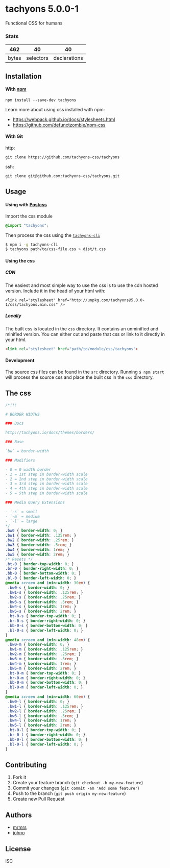 # tachyons 5.0.0-1

Functional CSS for humans

### Stats

462 | 40 | 40
---|---|---
bytes | selectors | declarations

## Installation

#### With [npm](https://npmjs.com)

```
npm install --save-dev tachyons
```

Learn more about using css installed with npm:
* https://webpack.github.io/docs/stylesheets.html
* https://github.com/defunctzombie/npm-css

#### With Git

http:
```
git clone https://github.com/tachyons-css/tachyons
```

ssh:
```
git clone git@github.com:tachyons-css/tachyons.git
```

## Usage

#### Using with [Postcss](https://github.com/postcss/postcss)

Import the css module

```css
@import "tachyons";
```

Then process the css using the [`tachyons-cli`](https://github.com/tachyons-css/tachyons-cli)

```sh
$ npm i -g tachyons-cli
$ tachyons path/to/css-file.css > dist/t.css
```

#### Using the css

##### CDN
The easiest and most simple way to use the css is to use the cdn hosted version. Include it in the head of your html with:

```
<link rel="stylesheet" href="http://unpkg.com/tachyons@5.0.0-1/css/tachyons.min.css" />
```

##### Locally
The built css is located in the `css` directory. It contains an unminified and minified version.
You can either cut and paste that css or link to it directly in your html.

```html
<link rel="stylesheet" href="path/to/module/css/tachyons">
```

#### Development

The source css files can be found in the `src` directory.
Running `$ npm start` will process the source css and place the built css in the `css` directory.

## The css

```css
/*!!!

# BORDER WIDTHS

### Docs

http://tachyons.io/docs/themes/borders/

### Base

`bw` = border-width

### Modifiers

- 0 = 0 width border
- 1 = 1st step in border-width scale
- 2 = 2nd step in border-width scale
- 3 = 3rd step in border-width scale
- 4 = 4th step in border-width scale
- 5 = 5th step in border-width scale

### Media Query Extensions

- `-s` = small
- `-m` = medium
- `-l` = large
*/
.bw0 { border-width: 0; }
.bw1 { border-width: .125rem; }
.bw2 { border-width: .25rem; }
.bw3 { border-width: .5rem; }
.bw4 { border-width: 1rem; }
.bw5 { border-width: 2rem; }
/* Resets */
.bt-0 { border-top-width: 0; }
.br-0 { border-right-width: 0; }
.bb-0 { border-bottom-width: 0; }
.bl-0 { border-left-width: 0; }
@media screen and (min-width: 30em) {
 .bw0-s { border-width: 0; }
 .bw1-s { border-width: .125rem; }
 .bw2-s { border-width: .25rem; }
 .bw3-s { border-width: .5rem; }
 .bw4-s { border-width: 1rem; }
 .bw5-s { border-width: 2rem; }
 .bt-0-s { border-top-width: 0; }
 .br-0-s { border-right-width: 0; }
 .bb-0-s { border-bottom-width: 0; }
 .bl-0-s { border-left-width: 0; }
}
@media screen and (min-width: 48em) {
 .bw0-m { border-width: 0; }
 .bw1-m { border-width: .125rem; }
 .bw2-m { border-width: .25rem; }
 .bw3-m { border-width: .5rem; }
 .bw4-m { border-width: 1rem; }
 .bw5-m { border-width: 2rem; }
 .bt-0-m { border-top-width: 0; }
 .br-0-m { border-right-width: 0; }
 .bb-0-m { border-bottom-width: 0; }
 .bl-0-m { border-left-width: 0; }
}
@media screen and (min-width: 60em) {
 .bw0-l { border-width: 0; }
 .bw1-l { border-width: .125rem; }
 .bw2-l { border-width: .25rem; }
 .bw3-l { border-width: .5rem; }
 .bw4-l { border-width: 1rem; }
 .bw5-l { border-width: 2rem; }
 .bt-0-l { border-top-width: 0; }
 .br-0-l { border-right-width: 0; }
 .bb-0-l { border-bottom-width: 0; }
 .bl-0-l { border-left-width: 0; }
}
```

## Contributing

1. Fork it
2. Create your feature branch (`git checkout -b my-new-feature`)
3. Commit your changes (`git commit -am 'Add some feature'`)
4. Push to the branch (`git push origin my-new-feature`)
5. Create new Pull Request

## Authors

* [mrmrs](http://mrmrs.io)
* [johno](http://johnotander.com)

## License

ISC

